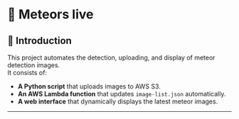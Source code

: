 # 🌠 Meteors live

## 📌 Introduction
This project automates the detection, uploading, and display of meteor detection images.  
It consists of:
- **A Python script** that uploads images to AWS S3.
- **An AWS Lambda function** that updates `image-list.json` automatically.
- **A web interface** that dynamically displays the latest meteor images.

---
